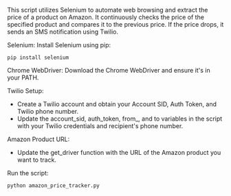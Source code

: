 This script utilizes Selenium to automate web browsing and extract the price of a product on Amazon. It continuously checks the price of the specified product and compares it to the previous price. If the price drops, it sends an SMS notification using Twilio.

Selenium: Install Selenium using pip:

``pip install selenium``

Chrome WebDriver: Download the Chrome WebDriver and ensure it's in your PATH.

Twilio Setup:

- Create a Twilio account and obtain your Account SID, Auth Token, and Twilio phone number.
- Update the account_sid, auth_token, from_, and to variables in the script with your Twilio credentials and recipient's phone number.

Amazon Product URL:

- Update the get_driver function with the URL of the Amazon product you want to track.

Run the script:

``python amazon_price_tracker.py``
